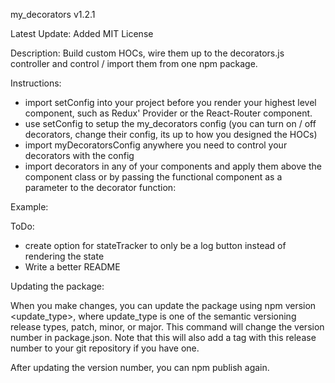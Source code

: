 my_decorators v1.2.1

Latest Update: Added MIT License

Description: Build custom HOCs, wire them up to the decorators.js controller and control / import them from one npm package.


Instructions:
* import setConfig into your project before you render your highest level component, such as Redux' Provider or the React-Router component.
* use setConfig to setup the my_decorators config (you can turn on / off decorators, change their config, its up to how you designed the HOCs)
* import myDecoratorsConfig anywhere you need to control your decorators with the config
* import decorators in any of your components and apply them above the component class or by passing the functional component as a parameter to the decorator function:

Example:


ToDo:
* create option for stateTracker to only be a log button instead of rendering the state
* Write a better README





Updating the package:

When you make changes, you can update the package using npm version <update_type>, where update_type is one of the semantic versioning release types, patch, minor, or major. This command will change the version number in package.json. Note that this will also add a tag with this release number to your git repository if you have one.

After updating the version number, you can npm publish again.